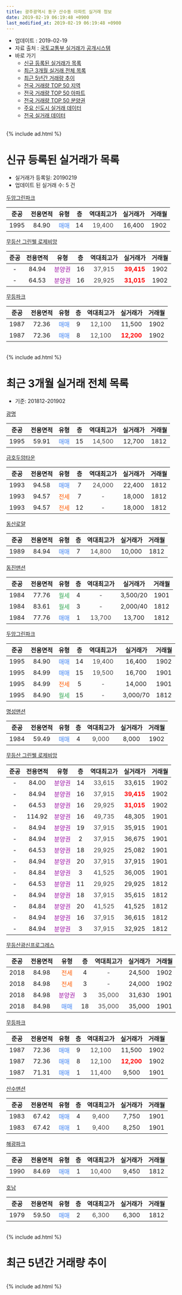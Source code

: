```yaml
---
title: 광주광역시 동구 산수동 아파트 실거래 정보
date: 2019-02-19 06:19:48 +0900
last_modified_at: 2019-02-19 06:19:48 +0900
---
```


* 업데이트 : 2019-02-19
* 자료 출처 : [국토교통부 실거래가 공개시스템](http://rt.molit.go.kr)
* 바로 가기
    * [신규 등록된 실거래가 목록](#신규-등록된-실거래가-목록)
    * [최근 3개월 실거래 전체 목록](#최근-3개월-실거래-전체-목록)
    * [최근 5년간 거래량 추이](#최근-5년간-거래량-추이)
    * [전국 거래량 TOP 50 지역](https://inasie.github.io/apt-trade-info/최근-3개월-전국에서-가장-거래가-많이-발생한-지역)
    * [전국 거래량 TOP 50 아파트](https://inasie.github.io/apt-trade-info/최근-3개월-전국에서-가장-거래가-많이-발생한-아파트)
    * [전국 거래량 TOP 50 분양권](https://inasie.github.io/apt-trade-info/최근-3개월-전국에서-가장-거래가-많이-발생한-분양권)
    * [주요 신도시 실거래 데이터](https://inasie.github.io/apt-trade-info/주요-신도시)
    * [전국 실거래 데이터](https://inasie.github.io/apt-trade-info/전국)
<br>
{% include ad.html %}
<br>

# 신규 등록된 실거래가 목록
* 실거래가 등록일: 20190219
* 업데이트 된 실거래 수: 5 건


[두암그린파크](https://search.naver.com/search.naver?query=%EA%B4%91%EC%A3%BC%EA%B4%91%EC%97%AD%EC%8B%9C+%EB%8F%99%EA%B5%AC+%EC%82%B0%EC%88%98%EB%8F%99+%EB%91%90%EC%95%94%EA%B7%B8%EB%A6%B0%ED%8C%8C%ED%81%AC)

|준공|전용면적|유형|층|역대최고가|실거래가|거래월|
|:---:|:---:|:---:|:---:|:---:|:---:|:---:|
|1995|84.90|<span style="color:#4285f3">매매</span>|14|<span style="color:#444444">19,400</span>|16,400|1902|

[무등산 그린웰 로제비앙](https://search.naver.com/search.naver?query=%EA%B4%91%EC%A3%BC%EA%B4%91%EC%97%AD%EC%8B%9C+%EB%8F%99%EA%B5%AC+%EC%82%B0%EC%88%98%EB%8F%99+%EB%AC%B4%EB%93%B1%EC%82%B0+%EA%B7%B8%EB%A6%B0%EC%9B%B0+%EB%A1%9C%EC%A0%9C%EB%B9%84%EC%95%99)

|준공|전용면적|유형|층|역대최고가|실거래가|거래월|
|:---:|:---:|:---:|:---:|:---:|:---:|:---:|
|-|84.94|<span style="color:#9C11A5">분양권</span>|16|<span style="color:#444444">37,915</span>|<b><span style="color:#ff0000">39,415</span></b>|1902|
|-|64.53|<span style="color:#9C11A5">분양권</span>|16|<span style="color:#444444">29,925</span>|<b><span style="color:#ff0000">31,015</span></b>|1902|

[무등파크](https://search.naver.com/search.naver?query=%EA%B4%91%EC%A3%BC%EA%B4%91%EC%97%AD%EC%8B%9C+%EB%8F%99%EA%B5%AC+%EC%82%B0%EC%88%98%EB%8F%99+%EB%AC%B4%EB%93%B1%ED%8C%8C%ED%81%AC)

|준공|전용면적|유형|층|역대최고가|실거래가|거래월|
|:---:|:---:|:---:|:---:|:---:|:---:|:---:|
|1987|72.36|<span style="color:#4285f3">매매</span>|9|<span style="color:#444444">12,100</span>|11,500|1902|
|1987|72.36|<span style="color:#4285f3">매매</span>|8|<span style="color:#444444">12,100</span>|<b><span style="color:#ff0000">12,200</span></b>|1902|


<br>
{% include ad.html %}
<br>

# 최근 3개월 실거래 전체 목록
* 기준: 201812-201902


[광명](https://search.naver.com/search.naver?query=%EA%B4%91%EC%A3%BC%EA%B4%91%EC%97%AD%EC%8B%9C+%EB%8F%99%EA%B5%AC+%EC%82%B0%EC%88%98%EB%8F%99+%EA%B4%91%EB%AA%85)

|준공|전용면적|유형|층|역대최고가|실거래가|거래월|
|:---:|:---:|:---:|:---:|:---:|:---:|:---:|
|1995|59.91|<span style="color:#4285f3">매매</span>|15|<span style="color:#444444">14,500</span>|12,700|1812|

[금호두암타운](https://search.naver.com/search.naver?query=%EA%B4%91%EC%A3%BC%EA%B4%91%EC%97%AD%EC%8B%9C+%EB%8F%99%EA%B5%AC+%EC%82%B0%EC%88%98%EB%8F%99+%EA%B8%88%ED%98%B8%EB%91%90%EC%95%94%ED%83%80%EC%9A%B4)

|준공|전용면적|유형|층|역대최고가|실거래가|거래월|
|:---:|:---:|:---:|:---:|:---:|:---:|:---:|
|1993|94.58|<span style="color:#4285f3">매매</span>|7|<span style="color:#444444">24,000</span>|22,400|1812|
|1993|94.57|<span style="color:#ff5a00">전세</span>|7|<span style="color:#444444">-</span>|18,000|1812|
|1993|94.57|<span style="color:#ff5a00">전세</span>|12|<span style="color:#444444">-</span>|18,000|1812|

[동산로얄](https://search.naver.com/search.naver?query=%EA%B4%91%EC%A3%BC%EA%B4%91%EC%97%AD%EC%8B%9C+%EB%8F%99%EA%B5%AC+%EC%82%B0%EC%88%98%EB%8F%99+%EB%8F%99%EC%82%B0%EB%A1%9C%EC%96%84)

|준공|전용면적|유형|층|역대최고가|실거래가|거래월|
|:---:|:---:|:---:|:---:|:---:|:---:|:---:|
|1989|84.94|<span style="color:#4285f3">매매</span>|7|<span style="color:#444444">14,800</span>|10,000|1812|

[동진맨션](https://search.naver.com/search.naver?query=%EA%B4%91%EC%A3%BC%EA%B4%91%EC%97%AD%EC%8B%9C+%EB%8F%99%EA%B5%AC+%EC%82%B0%EC%88%98%EB%8F%99+%EB%8F%99%EC%A7%84%EB%A7%A8%EC%85%98)

|준공|전용면적|유형|층|역대최고가|실거래가|거래월|
|:---:|:---:|:---:|:---:|:---:|:---:|:---:|
|1984|77.76|<span style="color:#34a853">월세</span>|4|<span style="color:#444444">-</span>|3,500/20|1901|
|1984|83.61|<span style="color:#34a853">월세</span>|3|<span style="color:#444444">-</span>|2,000/40|1812|
|1984|77.76|<span style="color:#4285f3">매매</span>|1|<span style="color:#444444">13,700</span>|13,700|1812|

[두암그린파크](https://search.naver.com/search.naver?query=%EA%B4%91%EC%A3%BC%EA%B4%91%EC%97%AD%EC%8B%9C+%EB%8F%99%EA%B5%AC+%EC%82%B0%EC%88%98%EB%8F%99+%EB%91%90%EC%95%94%EA%B7%B8%EB%A6%B0%ED%8C%8C%ED%81%AC)

|준공|전용면적|유형|층|역대최고가|실거래가|거래월|
|:---:|:---:|:---:|:---:|:---:|:---:|:---:|
|1995|84.90|<span style="color:#4285f3">매매</span>|14|<span style="color:#444444">19,400</span>|16,400|1902|
|1995|84.99|<span style="color:#4285f3">매매</span>|15|<span style="color:#444444">19,500</span>|16,700|1901|
|1995|84.99|<span style="color:#ff5a00">전세</span>|5|<span style="color:#444444">-</span>|14,000|1901|
|1995|84.90|<span style="color:#34a853">월세</span>|15|<span style="color:#444444">-</span>|3,000/70|1812|

[명성맨션](https://search.naver.com/search.naver?query=%EA%B4%91%EC%A3%BC%EA%B4%91%EC%97%AD%EC%8B%9C+%EB%8F%99%EA%B5%AC+%EC%82%B0%EC%88%98%EB%8F%99+%EB%AA%85%EC%84%B1%EB%A7%A8%EC%85%98)

|준공|전용면적|유형|층|역대최고가|실거래가|거래월|
|:---:|:---:|:---:|:---:|:---:|:---:|:---:|
|1984|59.49|<span style="color:#4285f3">매매</span>|4|<span style="color:#444444">9,000</span>|8,000|1902|

[무등산 그린웰 로제비앙](https://search.naver.com/search.naver?query=%EA%B4%91%EC%A3%BC%EA%B4%91%EC%97%AD%EC%8B%9C+%EB%8F%99%EA%B5%AC+%EC%82%B0%EC%88%98%EB%8F%99+%EB%AC%B4%EB%93%B1%EC%82%B0+%EA%B7%B8%EB%A6%B0%EC%9B%B0+%EB%A1%9C%EC%A0%9C%EB%B9%84%EC%95%99)

|준공|전용면적|유형|층|역대최고가|실거래가|거래월|
|:---:|:---:|:---:|:---:|:---:|:---:|:---:|
|-|84.00|<span style="color:#9C11A5">분양권</span>|14|<span style="color:#444444">33,615</span>|33,615|1902|
|-|84.94|<span style="color:#9C11A5">분양권</span>|16|<span style="color:#444444">37,915</span>|<b><span style="color:#ff0000">39,415</span></b>|1902|
|-|64.53|<span style="color:#9C11A5">분양권</span>|16|<span style="color:#444444">29,925</span>|<b><span style="color:#ff0000">31,015</span></b>|1902|
|-|114.92|<span style="color:#9C11A5">분양권</span>|16|<span style="color:#444444">49,735</span>|48,305|1901|
|-|84.94|<span style="color:#9C11A5">분양권</span>|19|<span style="color:#444444">37,915</span>|35,915|1901|
|-|84.94|<span style="color:#9C11A5">분양권</span>|2|<span style="color:#444444">37,915</span>|36,675|1901|
|-|64.53|<span style="color:#9C11A5">분양권</span>|18|<span style="color:#444444">29,925</span>|25,082|1901|
|-|84.94|<span style="color:#9C11A5">분양권</span>|20|<span style="color:#444444">37,915</span>|37,915|1901|
|-|84.84|<span style="color:#9C11A5">분양권</span>|3|<span style="color:#444444">41,525</span>|36,005|1901|
|-|64.53|<span style="color:#9C11A5">분양권</span>|11|<span style="color:#444444">29,925</span>|29,925|1812|
|-|84.94|<span style="color:#9C11A5">분양권</span>|18|<span style="color:#444444">37,915</span>|35,615|1812|
|-|84.84|<span style="color:#9C11A5">분양권</span>|20|<span style="color:#444444">41,525</span>|41,525|1812|
|-|84.94|<span style="color:#9C11A5">분양권</span>|16|<span style="color:#444444">37,915</span>|36,615|1812|
|-|84.94|<span style="color:#9C11A5">분양권</span>|3|<span style="color:#444444">37,915</span>|32,925|1812|

[무등산광신프로그레스](https://search.naver.com/search.naver?query=%EA%B4%91%EC%A3%BC%EA%B4%91%EC%97%AD%EC%8B%9C+%EB%8F%99%EA%B5%AC+%EC%82%B0%EC%88%98%EB%8F%99+%EB%AC%B4%EB%93%B1%EC%82%B0%EA%B4%91%EC%8B%A0%ED%94%84%EB%A1%9C%EA%B7%B8%EB%A0%88%EC%8A%A4)

|준공|전용면적|유형|층|역대최고가|실거래가|거래월|
|:---:|:---:|:---:|:---:|:---:|:---:|:---:|
|2018|84.98|<span style="color:#ff5a00">전세</span>|4|<span style="color:#444444">-</span>|24,500|1902|
|2018|84.98|<span style="color:#ff5a00">전세</span>|3|<span style="color:#444444">-</span>|24,000|1902|
|2018|84.98|<span style="color:#9C11A5">분양권</span>|3|<span style="color:#444444">35,000</span>|31,630|1901|
|2018|84.98|<span style="color:#4285f3">매매</span>|18|<span style="color:#444444">35,000</span>|35,000|1901|

[무등파크](https://search.naver.com/search.naver?query=%EA%B4%91%EC%A3%BC%EA%B4%91%EC%97%AD%EC%8B%9C+%EB%8F%99%EA%B5%AC+%EC%82%B0%EC%88%98%EB%8F%99+%EB%AC%B4%EB%93%B1%ED%8C%8C%ED%81%AC)

|준공|전용면적|유형|층|역대최고가|실거래가|거래월|
|:---:|:---:|:---:|:---:|:---:|:---:|:---:|
|1987|72.36|<span style="color:#4285f3">매매</span>|9|<span style="color:#444444">12,100</span>|11,500|1902|
|1987|72.36|<span style="color:#4285f3">매매</span>|8|<span style="color:#444444">12,100</span>|<b><span style="color:#ff0000">12,200</span></b>|1902|
|1987|71.31|<span style="color:#4285f3">매매</span>|1|<span style="color:#444444">11,400</span>|9,500|1901|

[산수맨션](https://search.naver.com/search.naver?query=%EA%B4%91%EC%A3%BC%EA%B4%91%EC%97%AD%EC%8B%9C+%EB%8F%99%EA%B5%AC+%EC%82%B0%EC%88%98%EB%8F%99+%EC%82%B0%EC%88%98%EB%A7%A8%EC%85%98)

|준공|전용면적|유형|층|역대최고가|실거래가|거래월|
|:---:|:---:|:---:|:---:|:---:|:---:|:---:|
|1983|67.42|<span style="color:#4285f3">매매</span>|4|<span style="color:#444444">9,400</span>|7,750|1901|
|1983|67.42|<span style="color:#4285f3">매매</span>|1|<span style="color:#444444">9,400</span>|8,250|1901|

[해광파크](https://search.naver.com/search.naver?query=%EA%B4%91%EC%A3%BC%EA%B4%91%EC%97%AD%EC%8B%9C+%EB%8F%99%EA%B5%AC+%EC%82%B0%EC%88%98%EB%8F%99+%ED%95%B4%EA%B4%91%ED%8C%8C%ED%81%AC)

|준공|전용면적|유형|층|역대최고가|실거래가|거래월|
|:---:|:---:|:---:|:---:|:---:|:---:|:---:|
|1990|84.69|<span style="color:#4285f3">매매</span>|1|<span style="color:#444444">10,400</span>|9,450|1812|

[호남](https://search.naver.com/search.naver?query=%EA%B4%91%EC%A3%BC%EA%B4%91%EC%97%AD%EC%8B%9C+%EB%8F%99%EA%B5%AC+%EC%82%B0%EC%88%98%EB%8F%99+%ED%98%B8%EB%82%A8)

|준공|전용면적|유형|층|역대최고가|실거래가|거래월|
|:---:|:---:|:---:|:---:|:---:|:---:|:---:|
|1979|59.50|<span style="color:#4285f3">매매</span>|2|<span style="color:#444444">6,300</span>|6,300|1812|


<br>
{% include ad.html %}
<br>

# 최근 5년간 거래량 추이


<div style="width:100%;">
    <canvas id="deal_progress" height="200"></canvas>
</div>

<script>
new Chart(document.getElementById("deal_progress"), {
    type: 'line',
    data: {
        labels: ['201402','201403','201404','201405','201406','201407','201408','201409','201410','201411','201412','201501','201502','201503','201504','201505','201506','201507','201508','201509','201510','201511','201512','201601','201602','201603','201604','201605','201606','201607','201608','201609','201610','201611','201612','201701','201702','201703','201704','201705','201706','201707','201708','201709','201710','201711','201712','201801','201802','201803','201804','201805','201806','201807','201808','201809','201810','201811','201812','201901','201902'],
        datasets: [{
            label: '매매',
            pointRadius: 1,
            data: [10, 9, 13, 7, 13, 12, 7, 11, 14, 12, 9, 10, 18, 9, 7, 7, 16, 22, 3, 5, 4, 5, 9, 8, 4, 11, 6, 3, 7, 3, 8, 5, 11, 5, 7, 7, 4, 13, 12, 5, 8, 8, 3, 5, 10, 13, 7, 26, 19, 38, 24, 22, 20, 22, 37, 27, 27, 22, 11, 12, 7],
            borderColor: "rgba(255, 201, 14, 1)",
            backgroundColor: "rgba(255, 201, 14, 0.5)",
            fill: false,
            lineTension: 0
        },{
            label: '전월세',
            pointRadius: 1,
            data: [1, 1, 1, 3, 0, 0, 2, 4, 0, 1, 1, 1, 2, 0, 3, 3, 1, 4, 1, 3, 4, 1, 2, 1, 1, 3, 1, 2, 5, 3, 0, 1, 1, 4, 1, 4, 0, 4, 4, 1, 0, 2, 1, 3, 2, 7, 1, 17, 17, 23, 4, 10, 3, 8, 6, 8, 8, 4, 4, 2, 2],
            borderColor: "rgba(0, 141, 185, 1)",
            backgroundColor: "rgba(0, 141, 185, 0.5)",
            fill: false,
            lineTension: 0
        }
        ]
    },
    options: {
        responsive: true,
        title: {
            display: false
        },
        tooltips: {
            mode: 'index',
            intersect: false
        },
        hover: {
            mode: 'nearest',
            intersect: true
        },
        scales: {
            xAxes: [{
                display: true,
                scaleLabel: {
                    display: true,
                    labelString: '년/월'
                }
            }],
            yAxes: [{
                display: true,
                ticks: {
                    suggestedMin: 0,
                },
                scaleLabel: {
                    display: true,
                    labelString: '실거래 수'
                }
            }]
        }
    }
});

</script>


<br>
{% include ad.html %}
<br>

